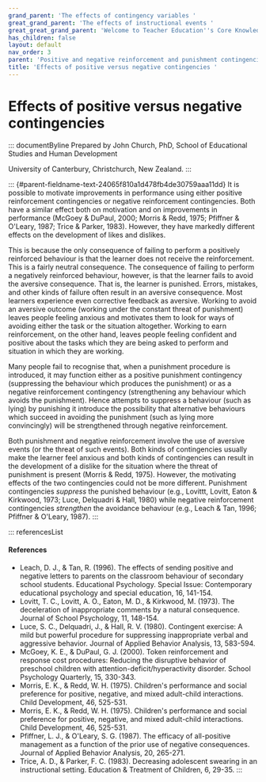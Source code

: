 ```yaml
---
grand_parent: 'The effects of contingency variables '
great_grand_parent: 'The effects of instructional events '
great_great_grand_parent: 'Welcome to Teacher Education''s Core Knowledge and Skills.'
has_children: false
layout: default
nav_order: 3
parent: 'Positive and negative reinforcement and punishment contingencies '
title: 'Effects of positive versus negative contingencies '
---
```

# Effects of positive versus negative contingencies 


::: documentByline
Prepared by John Church, PhD, School of Educational Studies and Human
Development

University of Canterbury, Christchurch, New Zealand.
:::

::: {#parent-fieldname-text-24065f810a1d478fb4de30759aaa11dd}
It is possible to motivate improvements in performance using either
positive reinforcement contingencies or negative reinforcement
contingencies. Both have a similar effect both on motivation and on
improvements in performance (McGoey & DuPaul, 2000; Morris & Redd, 1975;
Pfiffner & O'Leary, 1987; Trice & Parker, 1983). However, they have
markedly different effects on the development of likes and dislikes.

This is because the only consequence of failing to perform a positively
reinforced behaviour is that the learner does not receive the
reinforcement. This is a fairly neutral consequence. The consequence of
failing to perform a negatively reinforced behaviour, however, is that
the learner fails to avoid the aversive consequence. That is, the
learner is punished. Errors, mistakes, and other kinds of failure often
result in an aversive consequence. Most learners experience even
corrective feedback as aversive. Working to avoid an aversive outcome
(working under the constant threat of punishment) leaves people feeling
anxious and motivates them to look for ways of avoiding either the task
or the situation altogether. Working to earn reinforcement, on the other
hand, leaves people feeling confident and positive about the tasks which
they are being asked to perform and situation in which they are working.

Many people fail to recognise that, when a punishment procedure is
introduced, it may function either as a positive punishment contingency
(suppressing the behaviour which produces the punishment) or as a
negative reinforcement contingency (strengthening any behaviour which
avoids the punishment). Hence attempts to suppress a behaviour (such as
lying) by punishing it introduce the possibility that alternative
behaviours which succeed in avoiding the punishment (such as lying more
convincingly) will be strengthened through negative reinforcement.

Both punishment and negative reinforcement involve the use of aversive
events (or the threat of such events). Both kinds of contingencies
usually make the learner feel anxious and both kinds of contingencies
can result in the development of a dislike for the situation where the
threat of punishment is present (Morris & Redd, 1975). However, the
motivating effects of the two contingencies could not be more different.
Punishment contingencies *suppress* the punished behaviour (e.g.,
Lovittt, Lovitt, Eaton & Kirkwood, 1973; Luce, Delquadri & Hall, 1980)
while negative reinforcement contingencies *strengthen* the avoidance
behaviour (e.g., Leach & Tan, 1996; Pfiffner & O'Leary, 1987).
:::

::: referencesList
#### References

-   Leach, D. J., & Tan, R. (1996). The effects of sending positive and
    negative letters to parents on the classroom behaviour of secondary
    school students. Educational Psychology. Special Issue: Contemporary
    educational psychology and special education, 16, 141-154.
-   Lovitt, T. C., Lovitt, A. O., Eaton, M. D., & Kirkwood, M. (1973).
    The deceleration of inappropriate comments by a natural consequence.
    Journal of School Psychology, 11, 148-154.
-   Luce, S. C., Delquadri, J., & Hall, R. V. (1980). Contingent
    exercise: A mild but powerful procedure for suppressing
    inappropriate verbal and aggressive behavior. Journal of Applied
    Behavior Analysis, 13, 583-594.
-   McGoey, K. E., & DuPaul, G. J. (2000). Token reinforcement and
    response cost procedures: Reducing the disruptive behavior of
    preschool children with attention-deficit/hyperactivity disorder.
    School Psychology Quarterly, 15, 330-343.
-   Morris, E. K., & Redd, W. H. (1975). Children\'s performance and
    social preference for positive, negative, and mixed adult-child
    interactions. Child Development, 46, 525-531.
-   Morris, E. K., & Redd, W. H. (1975). Children\'s performance and
    social preference for positive, negative, and mixed adult-child
    interactions. Child Development, 46, 525-531.
-   Pfiffner, L. J., & O\'Leary, S. G. (1987). The efficacy of
    all-positive management as a function of the prior use of negative
    consequences. Journal of Applied Behavior Analysis, 20, 265-271.
-   Trice, A. D., & Parker, F. C. (1983). Decreasing adolescent swearing
    in an instructional setting. Education & Treatment of Children, 6,
    29-35.
:::
